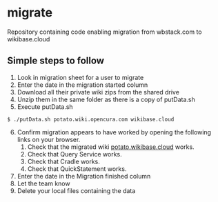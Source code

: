 # migrate

Repository containing code enabling migration from wbstack.com to wikibase.cloud

## Simple steps to follow
1. Look in migration sheet for a user to migrate
2. Enter the date in the migration started column
3. Download all their private wiki zips from the shared drive
4. Unzip them in the same folder as there is a copy of putData.sh
5. Execute putData.sh

```
$ ./putData.sh potato.wiki.opencura.com wikibase.cloud
```

6. Confirm migration appears to have worked by opening the following links on your browser.
    1. Check that the migrated wiki [potato.wikibase.cloud](potato.wikibase.cloud) works. 
    2. Check that Query Service works.
    3. Check that Cradle works.
    4. Check that QuickStatement works.
7. Enter the date in the Migration finished column
8. Let the team know
9. Delete your local files containing the data
